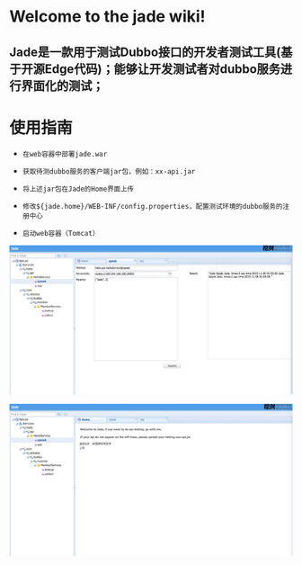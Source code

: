 # Welcome to the jade wiki!

## Jade是一款用于测试Dubbo接口的开发者测试工具(基于开源Edge代码)；能够让开发测试者对dubbo服务进行界面化的测试；

# 使用指南

*     在web容器中部署jade.war
*     获取待测dubbo服务的客户端jar包，例如：xx-api.jar
*     将上述jar包在Jade的Home界面上传
*     修改${jade.home}/WEB-INF/config.properties，配置测试环境的dubbo服务的注册中心
*     启动web容器（Tomcat）



![](https://github.com/universsky/jade/blob/master/jade_dubbo_service_test.jpg)


![](https://github.com/universsky/jade/blob/master/jade_dubbo_service_test_upload.jpg)



